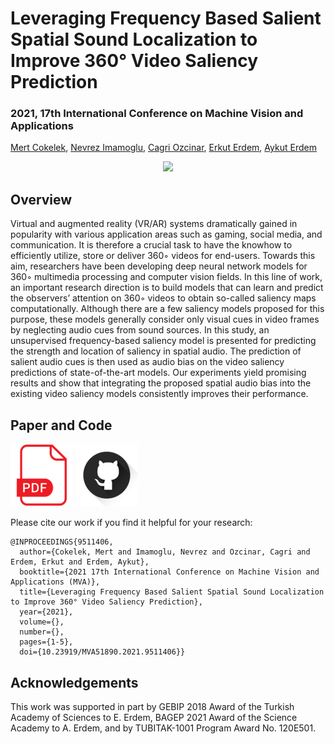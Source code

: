 
# Leveraging Frequency Based Salient Spatial Sound Localization to Improve 360° Video Saliency Prediction
### 2021, 17th International Conference on Machine Vision and Applications
[Mert Cokelek](https://scholar.google.com/citations?user=wTsdq_cAAAAJ&hl=en), [Nevrez Imamoglu](https://scholar.google.com/citations?user=VJgx61MAAAAJ&hl=en), [Cagri Ozcinar](https://scholar.google.com/citations?user=KHuC72wAAAAJ&hl=en), [Erkut Erdem](https://scholar.google.com/citations?user=eALwl74AAAAJ&hl=en), [Aykut Erdem](https://scholar.google.com/citations?user=-xA1_OAAAAAJ&hl=en)

<p align="center">
  <img src="sample.gif"/>
</p>

## **Overview**
Virtual and augmented reality (VR/AR) systems dramatically gained in popularity with various application areas such as gaming, social media, and communication. It is therefore a crucial task to have the knowhow to efficiently utilize, store or deliver 360◦ videos for end-users. Towards this aim, researchers have been developing deep neural network models for 360◦ multimedia processing and computer vision fields. In this line of work, an important research direction is to build models that can learn and predict the observers’ attention on 360◦ videos to obtain so-called saliency maps computationally. Although there are a few saliency models proposed for this purpose, these models generally consider only visual cues in video frames by neglecting audio cues from sound sources. In this study, an unsupervised frequency-based saliency model is presented for predicting the strength and location of saliency in spatial audio. The prediction of salient audio cues is then used as audio bias on the video saliency predictions of state-of-the-art models. Our experiments yield promising results and show that integrating the proposed spatial audio bias into the existing video saliency models consistently improves their performance.

## **Paper and Code**
[![Paper](pdflogo100.png)](http://www.mva-org.jp/Proceedings/2021/papers/O1-3-4.pdf) [![Code](githublogo.png)](https://github.com/MertCokelek/360-degree-SSSL)    

Please cite our work if you find it helpful for your research:

    @INPROCEEDINGS{9511406,
      author={Cokelek, Mert and Imamoglu, Nevrez and Ozcinar, Cagri and Erdem, Erkut and Erdem, Aykut},
      booktitle={2021 17th International Conference on Machine Vision and Applications (MVA)}, 
      title={Leveraging Frequency Based Salient Spatial Sound Localization to Improve 360° Video Saliency Prediction}, 
      year={2021},
      volume={},
      number={},
      pages={1-5},
      doi={10.23919/MVA51890.2021.9511406}}



## **Acknowledgements**
This work was supported in part by GEBIP 2018 Award of the Turkish Academy of Sciences to E. Erdem, BAGEP 2021 Award of the Science Academy to A. Erdem, and by TUBITAK-1001 Program Award No. 120E501.
